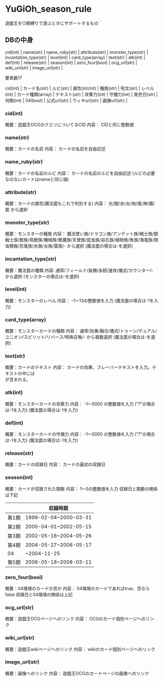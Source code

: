 # YuGiOh_season_rule
遊戯王を○期縛りで遊ぶときにサポートするもの｀

## DBの中身
cid(int) | name(str) | name_ruby(str) | attribute(str) | monster_type(str) | incantation_type(str) | level(int) | card_type(array) | text(str) | atk(int) | def(int) | release(str) | season(int) | zero_four(bool) | ocg_url(str) | wiki_url(str) | image_url(str) |

要素数17

cid(int) | カード名(str) | ルビ(str) | 属性(str/int) | 種族(str) | 呪文(str) | レベル(int) | カード種類(array) | テキスト(str) | 攻撃力(int) | 守備力(int) | 発売日(str) | 何期(int) | 04(bool) | 公式url(str) | ウィキurl(str) | 画像url(str) |

### cid(int)

概要：遊戯王OCGのクエリについてるCID
内容：
CIDと同じ整数値

### name(str)

概要：カードの名前
内容：
カードの名前を自由記述

### name_ruby(str)

概要：カードの名前のルビ
内容：
カードの名前のルビを自由記述
(ルビの必要なのないカードはnameと同じ値)

### attribute(str)

概要：カードの属性(魔法罠もこれで判別する)
内容：
光/闇/水/炎/地/風/神/魔/罠 から選択

### monster_type(str)

概要：モンスターの種族
内容：
魔法使い族/ドラゴン族/アンデット族/戦士族/獣戦士族/獣族/鳥獣族/機械族/悪魔族/天使族/昆虫族/岩石族/植物族/魚族/海竜族/爬虫類族/恐竜族/水族/炎族/雷族/- から選択
(魔法罠の場合は-を選択)

### incantation_type(str)

概要：魔法罠の種類
内容:
通常/フィールド/装備/永続/速攻/儀式/カウンター/- から選択
(モンスターの場合は-を選択)

### level(int)

概要：モンスターのレベル
内容：
-1〜13の整数値を入力
(魔法罠の場合は-1を入力)

### card_type(array)

概要：モンスターカードの種類
内容：
通常/効果/融合/儀式/トゥーン/デュアル/ユニオン/スピリット/リバース/特殊召喚/- から複数選択
(魔法罠の場合は-を選択)

### text(str)

概要：カードのテキスト
内容：
カードの効果、フレーバーテキストを入力。テキストの中には<br>が含まれる。

### atk(int)

概要：モンスターカードの攻撃力
内容：
-1〜5000 の整数値を入力
(”?”の場合は-1を入力)
(魔法罠の場合は-1を入力)

### def(int)

概要：モンスターカードの守備力
内容：
-1〜5000 の整数値を入力
(”?”の場合は-1を入力)
(魔法罠の場合は-1を入力)

### release(str)

概要：カードの収録日
内容：
カードの最初の収録日

### season(int)

概要：カードが収録された期数
内容：
1〜5の整数値を入力
収録日と期数の関係は下記

|  | 収録時期 |
| --- | --- |
| 第1期 | 1999-02-04~2000-03-31 |
| 第2期 | 2000-04-01~2002-05-15 |
| 第3期 | 2002-05-16~2004-05-26 |
| 第4期 | 2004-05-27~2006-05-17 |
| 04 | ~2004-11-25 |
| 第5期 | 2006-05-18~2008-03-11 |

### zero_four(bool)

概要：04環境のカードか否か
内容：
04環境のカードであればtrue、否ならfalse
収録日と04環境の関係は上記

### ocg_url(str)

概要：遊戯王OCGページへのリンク
内容：
OCGのカード個別ページへのリンク

### wiki_url(str)

概要：遊戯王wikiページへのリンク
内容：
wikiのカード個別ページへのリンク

### image_url(str)

概要：画像へのリンク
内容：
遊戯王OCGのカードページの画像へのリンク